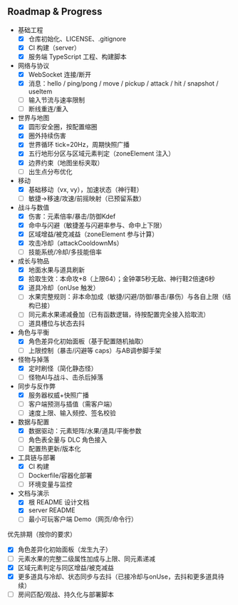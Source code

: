 ## Roadmap & Progress

- 基础工程
  - [x] 仓库初始化、LICENSE、.gitignore
  - [x] CI 构建（server）
  - [x] 服务端 TypeScript 工程、构建脚本

- 网络与协议
  - [x] WebSocket 连接/断开
  - [x] 消息：hello / ping/pong / move / pickup / attack / hit / snapshot / useItem
  - [ ] 输入节流与速率限制
  - [ ] 断线重连/重入

- 世界与地图
  - [x] 圆形安全圈，按配置缩圈
  - [x] 圈外持续伤害
  - [x] 世界循环 tick=20Hz，周期快照广播
  - [x] 五行地形分区与区域元素判定（zoneElement 注入）
  - [x] 边界约束（地图坐标夹取）
  - [ ] 出生点分布优化

- 移动
  - [x] 基础移动（vx, vy），加速状态（神行鞋）
  - [ ] 敏捷→移速/攻速/前摇映射（已预留系数）

- 战斗与数值
  - [x] 伤害：元素倍率/暴击/防御Kdef
  - [x] 命中与闪避（敏捷差与闪避率参与、命中上下限）
  - [x] 区域增益/被克减益（zoneElement 参与计算）
  - [x] 攻击冷却（attackCooldownMs）
  - [ ] 技能系统/冷却/多技能倍率

- 成长与物品
  - [x] 地面水果与道具刷新
  - [x] 拾取生效：本命攻+8（上限64）；金钟罩5秒无敌、神行鞋2倍速6秒
  - [x] 道具冷却（onUse 触发）
  - [ ] 水果完整规则：非本命加成（敏捷/闪避/防御/暴击/暴伤）与各自上限（结构已接）
  - [ ] 同元素水果递减叠加（已有函数逻辑，待按配置完全接入拾取流）
  - [ ] 道具槽位与状态去抖

- 角色与平衡
  - [x] 角色差异化初始面板（基于配置随机抽取）
  - [ ] 上限控制（暴击/闪避等 caps）与AB调参脚手架

- 怪物与掉落
  - [x] 定时刷怪（简化静态怪）
  - [ ] 怪物AI与战斗、击杀后掉落

- 同步与反作弊
  - [x] 服务器权威+快照广播
  - [ ] 客户端预测与插值（需客户端）
  - [ ] 速度上限、输入频控、签名校验

- 数据与配置
  - [x] 数据驱动：元素矩阵/水果/道具/平衡参数
  - [ ] 角色表全量与 DLC 角色接入
  - [ ] 配置热更新/版本化

- 工具链与部署
  - [x] CI 构建
  - [ ] Dockerfile/容器化部署
  - [ ] 环境变量与监控

- 文档与演示
  - [x] 根 README 设计文档
  - [x] server README
  - [ ] 最小可玩客户端 Demo（网页/命令行）

优先排期（按你的要求）
- [x] 角色差异化初始面板（龙生九子）
- [ ] 元素水果的完整二级属性加成与上限、同元素递减
- [x] 区域元素判定与同区增益/被克减益
- [x] 更多道具与冷却、状态同步与去抖（已接冷却与onUse，去抖和更多道具待续）
- [ ] 房间匹配/观战、持久化与部署脚本
